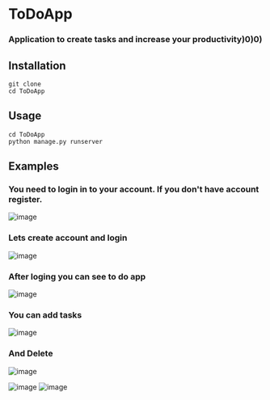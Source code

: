 # ToDoApp
### Application to create tasks and increase your productivity)0)0) 

## Installation
```
git clone 
cd ToDoApp
```

## Usage
```
cd ToDoApp
python manage.py runserver
```

## Examples

### You need to login in to your account. If you don't have account register.
![image](https://user-images.githubusercontent.com/78011086/150295365-65619535-40c3-4387-b499-e8e5b15c39fc.png)

### Lets create account and login
![image](https://user-images.githubusercontent.com/78011086/150296567-a330e974-f581-4a8c-9931-c3e459961050.png)


### After loging you can see to do app
![image](https://user-images.githubusercontent.com/78011086/150296414-d4eb89e7-bfb9-4756-b27e-f055562f0185.png)


### You can add tasks
![image](https://user-images.githubusercontent.com/78011086/150297026-0048768c-348c-4ddd-a685-a1dcc2c3770b.png)

### And Delete
![image](https://user-images.githubusercontent.com/78011086/150297069-57df7b8d-aa62-48d8-9146-932a8c2de55d.png)

![image](https://user-images.githubusercontent.com/78011086/150297332-366ddfaa-c87b-4525-9381-44c232d747ad.png)
![image](https://user-images.githubusercontent.com/78011086/150297379-ab1266dd-02f4-44a9-9bcd-3705144ec913.png)
